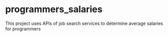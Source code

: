 # programmers_salaries
This project uses APIs of job search services to determine average salaries for programmers
